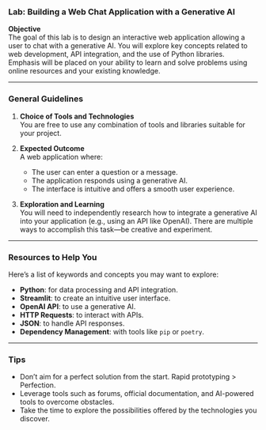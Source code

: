 ### Lab: Building a Web Chat Application with a Generative AI

**Objective**  
The goal of this lab is to design an interactive web application allowing a user to chat with a generative AI. You will explore key concepts related to web development, API integration, and the use of Python libraries. Emphasis will be placed on your ability to learn and solve problems using online resources and your existing knowledge.

---

### General Guidelines

1. **Choice of Tools and Technologies**  
   You are free to use any combination of tools and libraries suitable for your project.

2. **Expected Outcome**  
   A web application where:  
   - The user can enter a question or a message.  
   - The application responds using a generative AI.  
   - The interface is intuitive and offers a smooth user experience.

3. **Exploration and Learning**  
   You will need to independently research how to integrate a generative AI into your application (e.g., using an API like OpenAI). There are multiple ways to accomplish this task—be creative and experiment.

---

### Resources to Help You

Here’s a list of keywords and concepts you may want to explore:  
- **Python**: for data processing and API integration.  
- **Streamlit**: to create an intuitive user interface.  
- **OpenAI API**: to use a generative AI.  
- **HTTP Requests**: to interact with APIs.  
- **JSON**: to handle API responses.  
- **Dependency Management**: with tools like `pip` or `poetry`.  

---

### Tips

- Don’t aim for a perfect solution from the start. Rapid prototyping > Perfection.  
- Leverage tools such as forums, official documentation, and AI-powered tools to overcome obstacles.  
- Take the time to explore the possibilities offered by the technologies you discover.